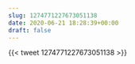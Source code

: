 ```yaml
---
slug: 1274771227673051138
date: 2020-06-21 18:28:39+00:00
draft: false
---
```


{{< tweet 1274771227673051138 >}}
